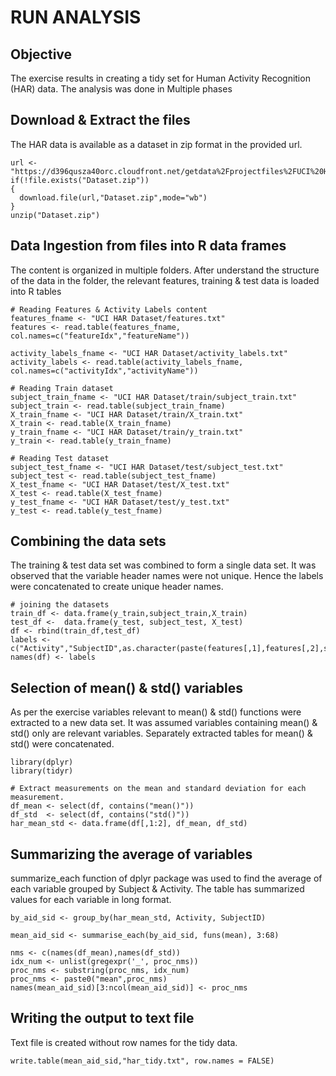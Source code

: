# RUN ANALYSIS

## Objective

The exercise results in creating a tidy set for Human Activity Recognition (HAR) data. The analysis was done in Multiple phases


## Download & Extract the files

The HAR data is available as a dataset in zip format in the provided url.

```{r}
url <- "https://d396qusza40orc.cloudfront.net/getdata%2Fprojectfiles%2FUCI%20HAR%20Dataset.zip"
if(!file.exists("Dataset.zip"))
{
  download.file(url,"Dataset.zip",mode="wb")
}
unzip("Dataset.zip")
```

## Data Ingestion from files into R data frames

The content is organized in multiple folders. After understand the structure of the data in the folder, the relevant features, training & test data is loaded into R tables

```{r}
# Reading Features & Activity Labels content
features_fname <- "UCI HAR Dataset/features.txt"
features <- read.table(features_fname, col.names=c("featureIdx","featureName"))

activity_labels_fname <- "UCI HAR Dataset/activity_labels.txt"
activity_labels <- read.table(activity_labels_fname, col.names=c("activityIdx","activityName"))

# Reading Train dataset
subject_train_fname <- "UCI HAR Dataset/train/subject_train.txt"
subject_train <- read.table(subject_train_fname)
X_train_fname <- "UCI HAR Dataset/train/X_train.txt"
X_train <- read.table(X_train_fname)
y_train_fname <- "UCI HAR Dataset/train/y_train.txt"
y_train <- read.table(y_train_fname)

# Reading Test dataset
subject_test_fname <- "UCI HAR Dataset/test/subject_test.txt"
subject_test <- read.table(subject_test_fname)
X_test_fname <- "UCI HAR Dataset/test/X_test.txt"
X_test <- read.table(X_test_fname)
y_test_fname <- "UCI HAR Dataset/test/y_test.txt"
y_test <- read.table(y_test_fname)
```

## Combining the data sets

The training & test data set was combined to form a single data set. It was observed that the variable header names were not unique. Hence the labels were concatenated to create unique header names.

```{r}
# joining the datasets
train_df <- data.frame(y_train,subject_train,X_train)
test_df <-  data.frame(y_test, subject_test, X_test)
df <- rbind(train_df,test_df)
labels <- c("Activity","SubjectID",as.character(paste(features[,1],features[,2],sep="_")))
names(df) <- labels
```

## Selection of mean() & std() variables

As per the exercise variables relevant to mean() & std() functions were extracted to a new data set. It was assumed variables containing mean() & std() only are relevant variables. Separately extracted tables for mean() & std() were concatenated.

```{r}
library(dplyr)
library(tidyr)

# Extract measurements on the mean and standard deviation for each measurement. 
df_mean <- select(df, contains("mean()"))
df_std  <- select(df, contains("std()"))
har_mean_std <- data.frame(df[,1:2], df_mean, df_std)
```
## Summarizing the average of variables

summarize_each function of dplyr package was used to find the average of each variable grouped by Subject & Activity. The table has summarized values for each variable in long format.

```{r}
by_aid_sid <- group_by(har_mean_std, Activity, SubjectID)

mean_aid_sid <- summarise_each(by_aid_sid, funs(mean), 3:68)

nms <- c(names(df_mean),names(df_std))
idx_num <- unlist(gregexpr('_', proc_nms))
proc_nms <- substring(proc_nms, idx_num)                  
proc_nms <- paste0("mean",proc_nms)
names(mean_aid_sid)[3:ncol(mean_aid_sid)] <- proc_nms
```

## Writing the output to text file

Text file is created without row names for the tidy data.

```{r}
write.table(mean_aid_sid,"har_tidy.txt", row.names = FALSE)
```
